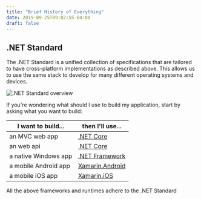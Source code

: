 ```yaml
---
title: "Brief History of Everything"
date: 2019-09-25T09:02:55-04:00
draft: false
---
```


## .NET Standard

The .NET Standard is a unified collection of specifications that are tailored to have cross-platform implementations 
as described above. This allows us to use the same stack to develop for many different operating systems and devices.

![.NET Standard overview](/images/NET-standard.png)

If you're wondering what should I use to build my application, start by asking what you want to build:

|I want to build...|then I'll use...|
|------------------|----------------|
|an MVC web app         |[.NET Core]((https://docs.microsoft.com/en-us/dotnet/core/))|
|an web api             |[.NET Core]((https://docs.microsoft.com/en-us/dotnet/core/))|
|a native Windows app   |[.NET Framework](https://dotnet.microsoft.com/download/dotnet-framework)|
|a mobile Android app   |[Xamarin.Android](https://docs.microsoft.com/en-us/xamarin/android/index)|
|a mobile iOS app       |[Xamarin.iOS](https://docs.microsoft.com/en-us/xamarin/ios/index)|

All the above frameworks and runtimes adhere to the .NET Standard
